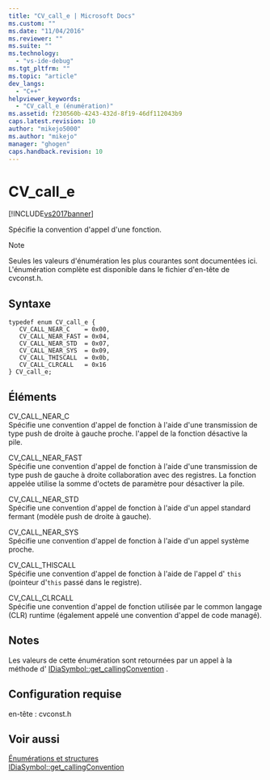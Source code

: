 ```yaml
---
title: "CV_call_e | Microsoft Docs"
ms.custom: ""
ms.date: "11/04/2016"
ms.reviewer: ""
ms.suite: ""
ms.technology: 
  - "vs-ide-debug"
ms.tgt_pltfrm: ""
ms.topic: "article"
dev_langs: 
  - "C++"
helpviewer_keywords: 
  - "CV_call_e (énumération)"
ms.assetid: f230560b-4243-432d-8f19-46df112043b9
caps.latest.revision: 10
author: "mikejo5000"
ms.author: "mikejo"
manager: "ghogen"
caps.handback.revision: 10
---
```

# CV_call_e
[!INCLUDE[vs2017banner](../../code-quality/includes/vs2017banner.md)]

Spécifie la convention d'appel d'une fonction.  
  
> [!NOTE]
>  Seules les valeurs d'énumération les plus courantes sont documentées ici.  L'énumération complète est disponible dans le fichier d'en\-tête de cvconst.h.  
  
## Syntaxe  
  
```cpp#  
typedef enum CV_call_e {   
   CV_CALL_NEAR_C    = 0x00,  
   CV_CALL_NEAR_FAST = 0x04,  
   CV_CALL_NEAR_STD  = 0x07,  
   CV_CALL_NEAR_SYS  = 0x09,  
   CV_CALL_THISCALL  = 0x0b,  
   CV_CALL_CLRCALL   = 0x16  
} CV_call_e;  
```  
  
## Éléments  
 CV\_CALL\_NEAR\_C  
 Spécifie une convention d'appel de fonction à l'aide d'une transmission de type push de droite à gauche proche.  l'appel de la fonction désactive la pile.  
  
 CV\_CALL\_NEAR\_FAST  
 Spécifie une convention d'appel de fonction à l'aide d'une transmission de type push de gauche à droite collaboration avec des registres.  La fonction appelée utilise la somme d'octets de paramètre pour désactiver la pile.  
  
 CV\_CALL\_NEAR\_STD  
 Spécifie une convention d'appel de fonction à l'aide d'un appel standard fermant \(modèle push de droite à gauche\).  
  
 CV\_CALL\_NEAR\_SYS  
 Spécifie une convention d'appel de fonction à l'aide d'un appel système proche.  
  
 CV\_CALL\_THISCALL  
 Spécifie une convention d'appel de fonction à l'aide de l'appel d' `this` \(pointeur d'`this` passé dans le registre\).  
  
 CV\_CALL\_CLRCALL  
 Spécifie une convention d'appel de fonction utilisée par le common langage \(CLR\) runtime \(également appelé une convention d'appel de code managé\).  
  
## Notes  
 Les valeurs de cette énumération sont retournées par un appel à la méthode d' [IDiaSymbol::get\_callingConvention](../../debugger/debug-interface-access/idiasymbol-get-callingconvention.md) .  
  
## Configuration requise  
 en\-tête : cvconst.h  
  
## Voir aussi  
 [Énumérations et structures](../../debugger/debug-interface-access/enumerations-and-structures.md)   
 [IDiaSymbol::get\_callingConvention](../../debugger/debug-interface-access/idiasymbol-get-callingconvention.md)